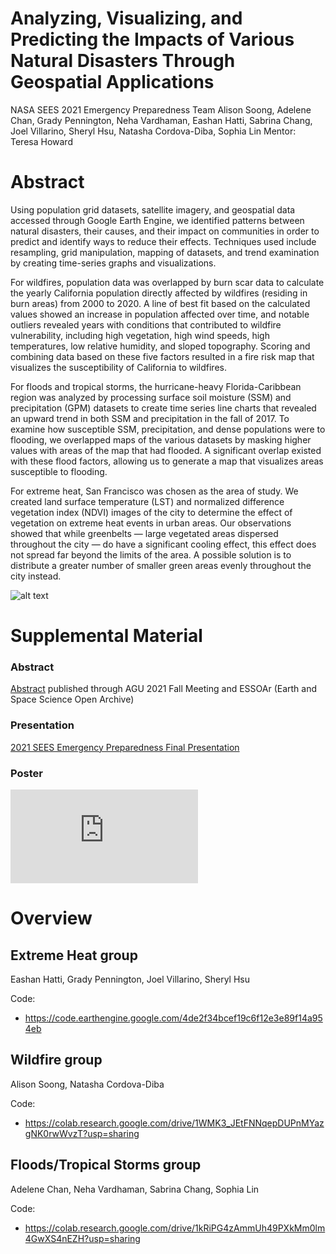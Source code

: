 # Analyzing, Visualizing, and Predicting the Impacts of Various Natural Disasters Through Geospatial Applications
NASA SEES 2021 Emergency Preparedness Team
Alison Soong, Adelene Chan, Grady Pennington, Neha Vardhaman, Eashan Hatti, Sabrina Chang, Joel Villarino, Sheryl Hsu, Natasha Cordova-Diba, Sophia Lin
Mentor: Teresa Howard

# Abstract
Using population grid datasets, satellite imagery, and geospatial data accessed through Google Earth Engine, we identified patterns between natural disasters, their causes, and their impact on communities in order to predict and identify ways to reduce their effects. Techniques used include resampling, grid manipulation, mapping of datasets, and trend examination by creating time-series graphs and visualizations.

For wildfires, population data was overlapped by burn scar data to calculate the yearly California population directly affected by wildfires (residing in burn areas) from 2000 to 2020. A line of best fit based on the calculated values showed an increase in population affected over time, and notable outliers revealed years with conditions that contributed to wildfire vulnerability, including high vegetation, high wind speeds, high temperatures, low relative humidity, and sloped topography. Scoring and combining data based on these five factors resulted in a fire risk map that visualizes the susceptibility of California to wildfires.

For floods and tropical storms, the hurricane-heavy Florida-Caribbean region was analyzed by processing surface soil moisture (SSM) and precipitation (GPM) datasets to create time series line charts that revealed an upward trend in both SSM and precipitation in the fall of 2017. To examine how susceptible SSM, precipitation, and dense populations were to flooding, we overlapped maps of the various datasets by masking higher values with areas of the map that had flooded. A significant overlap existed with these flood factors, allowing us to generate a map that visualizes areas susceptible to flooding.

For extreme heat, San Francisco was chosen as the area of study. We created land surface temperature (LST) and normalized difference vegetation index (NDVI) images of the city to determine the effect of vegetation on extreme heat events in urban areas. Our observations showed that while greenbelts — large vegetated areas dispersed throughout the city — do have a significant cooling effect, this effect does not spread far beyond the limits of the area. A possible solution is to distribute a greater number of smaller green areas evenly throughout the city instead.

![alt text](https://github.com/alisonsoong/NASA-SEES-2021-Emergency-Preparedness/blob/main/AbstractFigure.jpeg?raw=true)

# Supplemental Material
### Abstract
[Abstract](https://www.essoar.org/doi/10.1002/essoar.10508436.1) published through AGU 2021 Fall Meeting and ESSOAr (Earth and Space Science Open Archive)

### Presentation
[2021 SEES Emergency Preparedness Final Presentation](https://www.youtube.com/watch?v=yiGSz_DawFA)

### Poster
![alt text](https://github.com/alisonsoong/NASA-SEES-2021-Emergency-Preparedness/blob/main/SEES2021_EmergencyPreparedness_Poster.pdf?raw=true)

# Overview

## Extreme Heat group
Eashan Hatti, Grady Pennington, Joel Villarino, Sheryl Hsu

Code:
- https://code.earthengine.google.com/4de2f34bcef19c6f12e3e89f14a954eb

## Wildfire group
Alison Soong, Natasha Cordova-Diba

Code:
- https://colab.research.google.com/drive/1WMK3_JEtFNNqepDUPnMYazgNK0rwWvzT?usp=sharing

## Floods/Tropical Storms group
Adelene Chan, Neha Vardhaman, Sabrina Chang, Sophia Lin

Code:
- https://colab.research.google.com/drive/1kRiPG4zAmmUh49PXkMm0lm4GwXS4nEZH?usp=sharing
